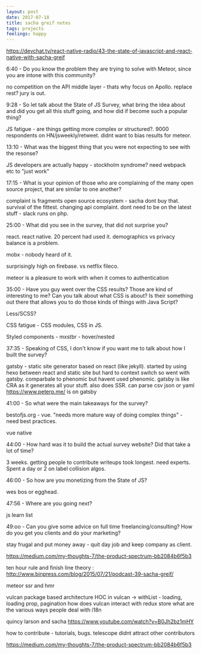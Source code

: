 ```yaml
---
layout: post
date: 2017-07-18
title: sacha greif notes
tags: projects
feelings: happy
---
```


<https://devchat.tv/react-native-radio/43-the-state-of-javascript-and-react-native-with-sacha-greif>

6:40 - Do you know the problem they are trying to solve with Meteor, since you are intone with this community?

no competition on the API middle layer - thats why focus on Apollo. replace rest? jury is out.

9:28 - So let talk about the State of JS Survey, what bring the idea about and did you get all this stuff going, and how did if become such a popular thing?

JS fatigue - are things getting more complex or structured?. 9000 respondents on HN/jsweekly/retweet. didnt want to bias results for meteor.

13:10 - What was the biggest thing that you were not expecting to see with the resonse?

JS developers are actually happy - stockholm syndrome? need webpack etc to "just work"

17:15 - What is your opinion of those who are complaining of the many open source project, that are similar to one another?

complaint is fragments open source ecosystem - sacha dont buy that. survival of the fittest. changing api complaint. dont need to be on the latest stuff - slack runs on php.

25:00 - What did you see in the survey, that did not surprise you?

react. react native. 20 percent had used it. demographics vs privacy balance is a problem.

mobx - nobody heard of it.

surprisingly high on firebase. vs netflix fileco.

meteor is a pleasure to work with when it comes to authentication

35:00 - Have you guy went over the CSS results? Those are kind of interesting to me? Can you talk about what CSS is about? Is their something out there that allows you to do those kinds of things with Java Script?

Less/SCSS?

CSS fatigue - CSS modules, CSS in JS.

Styled components - mxstbr - hover/nested

37:35 - Speaking of CSS, I don't know if you want me to talk about how I built the survey?

gatsby - static site generator based on react (like jekyll). started by using hexo between react and static site but hard to context switch so went with gatsby. comparbale to phenomic but havent used phenomic. gatsby is like CRA as it generates all your stuff. also does SSR. can parse csv json or yaml https://www.peterp.me/ is on gatsby

41:00 - So what were the main takeaways for the survey?

bestofjs.org - vue. "needs more mature way of doing complex things" - need best practices.

vue native

44:00 - How hard was it to build the actual survey website? Did that take a lot of time?

3 weeks. getting people to contribute writeups took longest. need experts. Spent a day or 2 on label collision algos.

46:00 - So how are you monetizing from the State of JS?

wes bos or egghead.

47:56 - Where are you going next?

js learn list

49:oo - Can you give some advice on full time freelancing/consulting? How do you get you clients and do your marketing?

stay frugal and put money away - quit day job and keep company as client.

<https://medium.com/my-thoughts-7/the-product-spectrum-bb2084b6f5b3>
 
 ten hour rule and finish line theory : <http://www.binpress.com/blog/2015/07/21/podcast-39-sacha-greif/>
 
 meteor ssr and hmr
 
 vulcan package based architecture
 HOC in vulcan -> withList - loading, loading prop, pagination
 how does vulcan interact with redux store
 what are the various ways people deal with i18n
 
quincy larson and sacha <https://www.youtube.com/watch?v=B0Jh2bz1mHY>

how to contribute - tutorials, bugs. telescope didnt attract other contributors

<https://medium.com/my-thoughts-7/the-product-spectrum-bb2084b6f5b3>
